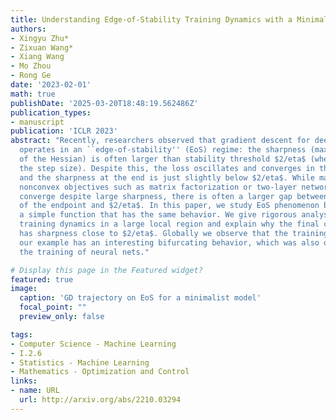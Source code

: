 ```yaml
---
title: Understanding Edge-of-Stability Training Dynamics with a Minimalist Example
authors:
- Xingyu Zhu*
- Zixuan Wang*
- Xiang Wang
- Mo Zhou
- Rong Ge
date: '2023-02-01'
math: true
publishDate: '2025-03-20T18:48:19.562486Z'
publication_types:
- manuscript
publication: 'ICLR 2023'
abstract: "Recently, researchers observed that gradient descent for deep neural networks
  operates in an ``edge-of-stability'' (EoS) regime: the sharpness (maximum eigenvalue
  of the Hessian) is often larger than stability threshold $2/eta$ (where $eta$ is
  the step size). Despite this, the loss oscillates and converges in the long run,
  and the sharpness at the end is just slightly below $2/eta$. While many other well-understood
  nonconvex objectives such as matrix factorization or two-layer networks can also
  converge despite large sharpness, there is often a larger gap between sharpness
  of the endpoint and $2/eta$. In this paper, we study EoS phenomenon by constructing
  a simple function that has the same behavior. We give rigorous analysis for its
  training dynamics in a large local region and explain why the final converging point
  has sharpness close to $2/eta$. Globally we observe that the training dynamics for
  our example has an interesting bifurcating behavior, which was also observed in
  the training of neural nets."

# Display this page in the Featured widget?
featured: true
image:
  caption: 'GD trajectory on EoS for a minimalist model'
  focal_point: ""
  preview_only: false

tags:
- Computer Science - Machine Learning
- I.2.6
- Statistics - Machine Learning
- Mathematics - Optimization and Control
links:
- name: URL
  url: http://arxiv.org/abs/2210.03294
---
```


